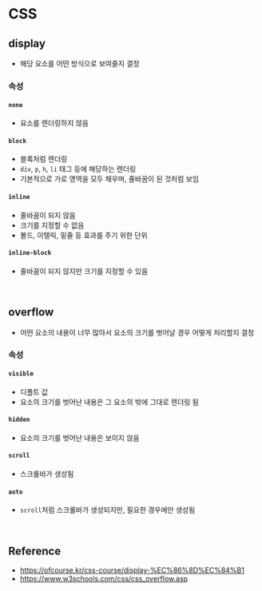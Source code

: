 # CSS

## display
* 해당 요소를 어떤 방식으로 보여줄지 결정

### 속성

#### `none` 
* 요소를 렌더링하지 않음

#### `block`
* 블록처럼 렌더링
* `div`, `p`, `h`, `li` 태그 등에 해당하는 렌더링
* 기본적으로 가로 영역을 모두 채우며, 줄바꿈이 된 것처럼 보임

#### `inline`
* 줄바꿈이 되지 않음
* 크기를 지정할 수 없음
* 볼드, 이탤릭, 밑줄 등 효과를 주기 위한 단위

#### `inline-block`
* 줄바꿈이 되지 않지만 크기를 지정할 수 있음

<br>

## overflow
* 어떤 요소의 내용이 너무 많아서 요소의 크기를 벗어날 경우 어떻게 처리할지 결정

### 속성

#### `visible`
* 디폴트 값
* 요소의 크기를 벗어난 내용은 그 요소의 밖에 그대로 렌더링 됨

#### `hidden`
* 요소의 크기를 벗어난 내용은 보이지 않음

#### `scroll`
* 스크롤바가 생성됨

#### `auto`
* `scroll`처럼 스크롤바가 생성되지만, 필요한 경우에만 생성됨

<br>

## Reference
* <https://ofcourse.kr/css-course/display-%EC%86%8D%EC%84%B1>
* <https://www.w3schools.com/css/css_overflow.asp>